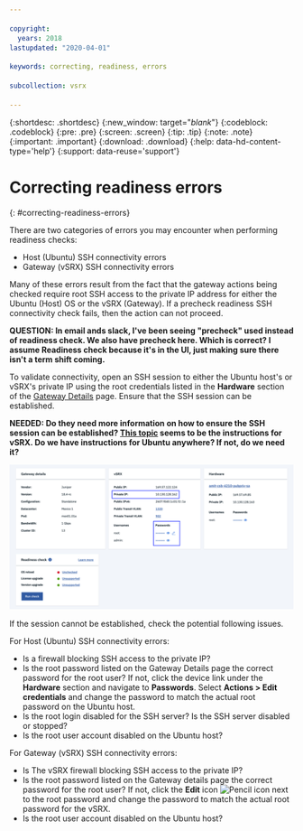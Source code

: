 ```yaml
---

copyright:
  years: 2018
lastupdated: "2020-04-01"

keywords: correcting, readiness, errors

subcollection: vsrx

---
```


{:shortdesc: .shortdesc}
{:new_window: target="_blank_"}
{:codeblock: .codeblock}
{:pre: .pre}
{:screen: .screen}
{:tip: .tip}
{:note: .note}
{:important: .important}
{:download: .download}
{:help: data-hd-content-type='help'}
{:support: data-reuse='support'}

# Correcting readiness errors
{: #correcting-readiness-errors}

There are two categories of errors you may encounter when performing readiness checks:

  * Host (Ubuntu) SSH connectivity errors
  * Gateway (vSRX) SSH connectivity errors

Many of these errors result from the fact that the gateway actions being checked require root SSH access to the private IP address for either the Ubuntu (Host) OS or the vSRX (Gateway). If a precheck readiness SSH connectivity check fails, then the action can not proceed.

**QUESTION: In email ands slack, I've been seeing "precheck" used instead of readiness check. We also have precheck here. Which is correct? I assume Readiness check because it's in the UI, just making sure there isn't a term shift coming.**

To validate connectivity, open an SSH session to either the Ubuntu host's or vSRX's private IP using the root credentials listed in the **Hardware** section of the [Gateway Details](/docs/infrastructure/vsrx?topic=gateway-appliance-viewing-gateway-appliance-details) page. Ensure that the SSH session can be established.

**NEEDED: Do they need more information on how to ensure the SSH session can be established? [This topic](/docs/infrastructure/vsrx?topic=vsrx-performing-ibm-cloud-juniper-vsrx-basics#accessing-the-device-using-ssh) seems to be the instructions for vSRX. Do we have instructions for Ubuntu anywhere? If not, do we need it?**

  ![SSH credentials](images/readiness_correcting.png "SSH credentials")

If the session cannot be established, check the potential following issues.

For Host (Ubuntu) SSH connectivity errors:

  * Is a firewall blocking SSH access to the private IP?
  * Is the root password listed on the Gateway Details page the correct password for the root user?
  If not, click the device link under the **Hardware** section and navigate to **Passwords**. Select **Actions > Edit credentials** and change the password to match the actual root password on the Ubuntu host.
  * Is the root login disabled for the SSH server? Is the SSH server disabled or stopped?
  * Is the root user account disabled on the Ubuntu host?

For Gateway (vSRX) SSH connectivity errors:

  * Is The vSRX firewall blocking SSH access to the private IP?
  * Is the root password listed on the Gateway details page the correct password for the root user?
  If not, click the **Edit** icon ![Pencil icon](../../icons/edit-tagging.svg) next to the root password and change the password to match the actual root password for the vSRX.
  * Is the root user account disabled on the Ubuntu host?
